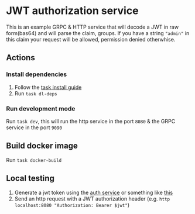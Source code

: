 # JWT authorization service

This is an example GRPC & HTTP service that will decode a JWT in raw form(bas64) and will parse the claim, groups. 
If you have a string `"admin"` in this claim your request will be allowed, permission denied otherwhise.

## Actions

### Install dependencies
1. Follow the [task install guide](https://taskfile.dev/installation/)
2. Run `task dl-deps`

### Run development mode
Run `task dev`, this will run the http service in the port `8080` & the GRPC service in the port `9090`

## Build docker image
Run `task docker-build`

## Local testing
1. Generate a jwt token using the [auth service](../auth-service) or something like [this](http://jwtbuilder.jamiekurtz.com/)
2. Send an http request with a JWT authorization header (e.g. `http localhost:8080 "Authorization: Bearer $jwt"`)
